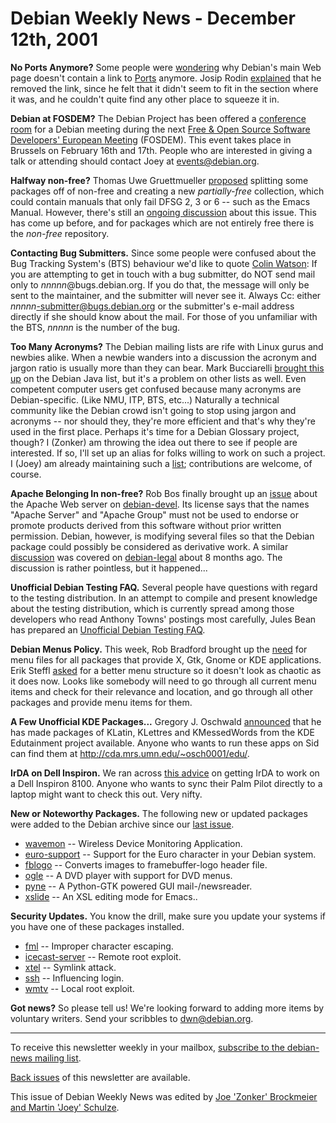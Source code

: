 
Debian Weekly News - December 12th, 2001
========================================


**No Ports Anymore?** Some people were [wondering](https://lists.debian.org/debian-www-0112/msg00010.html) why
Debian's main Web page doesn't contain a link to [Ports](https://www.debian.org/ports/) anymore. Josip Rodin [explained](https://lists.debian.org/debian-www-0112/msg00011.html)
that he removed the link, since he felt that it didn't seem to fit in the
section where it was, and he couldn't quite find any other place to squeeze it
in.


**Debian at FOSDEM?** The Debian Project has been offered a [conference
room](https://lists.debian.org/debian-events-eu-0111/msg00039.html) for a Debian meeting during the next [Free & Open Source Software Developers'
European Meeting](http://www.fosdem.org/) (FOSDEM). This event takes place in Brussels on February
16th and 17th. People who are interested in giving a talk or attending should
contact Joey at events@debian.org.


**Halfway non-free?** Thomas Uwe Gruettmueller [proposed](https://lists.debian.org/debian-legal-0112/msg00074.html)
splitting some packages off of non-free and creating a new
*partially-free* collection, which could contain manuals that only fail DFSG 2, 3
or 6 -- such as the Emacs Manual. However, there's still an [ongoing
discussion](https://lists.debian.org/debian-legal-0112/msg00001.html) about this issue. This has come up before, and for packages
which are not entirely free there is the *non-free* repository.


**Contacting Bug Submitters.** Since some people were confused
about the Bug Tracking System's (BTS) behaviour we'd like to quote [Colin
Watson](https://lists.debian.org/debian-devel-0112/msg00305.html): If you are attempting to get in touch with a bug submitter, do NOT
send mail only to *nnnnn*@bugs.debian.org. If you do that, the message will
only be sent to the maintainer, and the submitter will never see it. Always
Cc: either *nnnnn*-submitter@bugs.debian.org or the submitter's e-mail address
directly if she should know about the mail. For those of you unfamiliar with
the BTS, *nnnnn* is the number of the bug.


**Too Many Acronyms?** The Debian mailing lists are rife
with Linux gurus and newbies alike. When a newbie wanders into a discussion
the acronym and jargon ratio is usually more than they can bear. Mark
Bucciarelli [brought this up](https://lists.debian.org/debian-java/2001/debian-java-200112/msg00026.html) on the Debian Java list, but it's a problem on other
lists as well. Even competent computer users get confused because many
acronyms are Debian-specific. (Like
NMU,
ITP,
BTS, etc...)
Naturally a technical community like the Debian crowd isn't
going to stop using jargon and acronyms -- nor should they, they're more
efficient and that's why they're used in the first place. Perhaps it's
time for a Debian Glossary project, though? I (Zonker) am throwing the idea out there
to see if people are interested. If so, I'll set up an alias for folks willing
to work on such a project. I (Joey) am already maintaining such a [list](http://www.infodrom.org/Debian/doc/acronyms.html);
contributions are welcome, of course.


**Apache Belonging In non-free?** Rob Bos finally brought up
an [issue](https://lists.debian.org/debian-devel-0112/msg00431.html)
about the Apache Web server on [debian-devel](https://lists.debian.org/debian-devel/). Its license
says that the names "Apache Server" and "Apache Group" must not be used to
endorse or promote products derived from this software without prior written
permission. Debian, however, is modifying several files so that the Debian
package could possibly be considered as derivative work. A similar [discussion](https://lists.debian.org/debian-legal-0104/msg00049.html)
was covered on [debian-legal](https://lists.debian.org/debian-legal/) about 8 months ago. The discussion is rather pointless, but
it happened...


**Unofficial Debian Testing FAQ.** Several people have
questions with regard to the testing distribution. In an attempt to compile
and present knowledge about the testing distribution, which is currently
spread among those developers who read Anthony Towns' postings most carefully,
Jules Bean has prepared an [Unofficial Debian
Testing FAQ](https://people.debian.org/~jules/testingfaq.html).


**Debian Menus Policy.** This week, Rob Bradford brought up
the [need](https://lists.debian.org/debian-devel-0112/msg00635.html)
for menu files for all packages that provide X, Gtk, Gnome or KDE
applications. Erik Steffl [asked](https://lists.debian.org/debian-devel-0112/msg00657.html) for
a better menu structure so it doesn't look as chaotic as it does now.
Looks like somebody will need to go through all current menu items and check
for their relevance and location, and go through all other packages and
provide menu items for them.


**A Few Unofficial KDE Packages...** Gregory J. Oschwald
[announced](https://lists.debian.org/debian-kde/2001/debian-kde-200112/msg00135.html) that he has made packages of KLatin, KLettres and KMessedWords
from the KDE Edutainment project available. Anyone who wants to run these
apps on Sid can find them at <http://cda.mrs.umn.edu/~osch0001/edu/>.


**IrDA on Dell Inspiron.** We ran across [this advice](https://lists.debian.org/debian-laptop-0112/msg00178.html) on getting IrDA to work on a Dell Inspiron 8100. Anyone
who wants to sync their Palm Pilot directly to a laptop might want to check this
out. Very nifty. 


**New or Noteworthy Packages.** The following new or
updated packages were added to the Debian archive since our [last issue](https://www.debian.org/News/weekly/2001/32/).


* [wavemon](https://packages.debian.org/unstable/net/wavemon)
 -- Wireless Device Monitoring Application.
* [euro-support](https://packages.debian.org/unstable/misc/euro-support)
 -- Support for the Euro character in your Debian system.
* [fblogo](https://packages.debian.org/unstable/devel/fblogo)
 -- Converts images to framebuffer-logo header file.
* [ogle](https://packages.debian.org/unstable/graphics/ogle)
 -- A DVD player with support for DVD menus.
* [pyne](https://packages.debian.org/unstable/mail/pyne)
 -- A Python-GTK powered GUI mail-/newsreader.
* [xslide](https://packages.debian.org/unstable/text/xslide)
 -- An XSL editing mode for Emacs..


**Security Updates.** You know the drill, make sure
you update your systems if you have one of these packages installed.


* [fml](https://www.debian.org/security/2001/dsa-088) --
 Improper character escaping.
* [icecast-server](https://www.debian.org/security/2001/dsa-089) --
 Remote root exploit.
* [xtel](https://www.debian.org/security/2001/dsa-090) --
 Symlink attack.
* [ssh](https://www.debian.org/security/2001/dsa-091) --
 Influencing login.
* [wmtv](https://www.debian.org/security/2001/dsa-092) --
 Local root exploit.


**Got news?** So please tell us! We're looking
forward to adding more items by voluntary writers. Send your scribbles
to [dwn@debian.org](mailto:dwn@debian.org).




---



 To receive this newsletter weekly in your mailbox, [subscribe to the debian-news mailing list](https://lists.debian.org/debian-news/).



[Back issues](https://www.debian.org/News/weekly/) of this newsletter are available.



This issue of Debian Weekly News was edited by [Joe 'Zonker' Brockmeier and Martin 'Joey' Schulze](mailto:dwn@debian.org).




